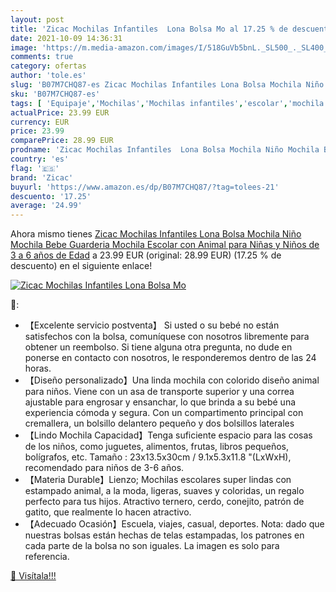 ```yaml
---
layout: post
title: 'Zicac Mochilas Infantiles  Lona Bolsa Mo al 17.25 % de descuento'
date: 2021-10-09 14:36:31
image: 'https://m.media-amazon.com/images/I/518GuVb5bnL._SL500_._SL400_.jpg'
comments: true
category: ofertas
author: 'tole.es'
slug: 'B07M7CHQ87-es Zicac Mochilas Infantiles Lona Bolsa Mochila Niño Mochila...'
sku: 'B07M7CHQ87-es'
tags: [ 'Equipaje','Mochilas','Mochilas infantiles','escolar','mochila','zicac', ]
actualPrice: 23.99 EUR
currency: EUR
price: 23.99
comparePrice: 28.99 EUR
prodname: 'Zicac Mochilas Infantiles  Lona Bolsa Mochila Niño Mochila Bebe Guarderia Mochila Escolar con Animal para Niñas y Niños de 3 a 6 años de Edad'
country: 'es'
flag: '🇪🇸'
brand: 'Zicac'
buyurl: 'https://www.amazon.es/dp/B07M7CHQ87/?tag=tolees-21'
descuento: '17.25'
average: '24.99'
---
```


Ahora mismo tienes [Zicac Mochilas Infantiles  Lona Bolsa Mochila Niño Mochila Bebe Guarderia Mochila Escolar con Animal para Niñas y Niños de 3 a 6 años de Edad](https://www.amazon.es/dp/B07M7CHQ87/?tag=tolees-21) a 23.99 EUR (original: 28.99 EUR) (17.25 %  de descuento) en el siguiente enlace!

[![Zicac Mochilas Infantiles  Lona Bolsa Mo](https://m.media-amazon.com/images/I/518GuVb5bnL._SL500_._SL400_.jpg)](https://www.amazon.es/dp/B07M7CHQ87/?tag=tolees-21)

🔎:

- 【Excelente servicio postventa】 Si usted o su bebé no están satisfechos con la bolsa, comuníquese con nosotros libremente para obtener un reembolso. Si tiene alguna otra pregunta, no dude en ponerse en contacto con nosotros, le responderemos dentro de las 24 horas.
- 【Diseño personalizado】Una linda mochila con colorido diseño animal para niños. Viene con un asa de transporte superior y una correa ajustable para engrosar y ensanchar, lo que brinda a su bebé una experiencia cómoda y segura. Con un compartimento principal con cremallera, un bolsillo delantero pequeño y dos bolsillos laterales
- 【Lindo Mochila Capacidad】Tenga suficiente espacio para las cosas de los niños, como juguetes, alimentos, frutas, libros pequeños, bolígrafos, etc. Tamaño : 23x13.5x30cm / 9.1x5.3x11.8 "(LxWxH), recomendado para niños de 3-6 años.
- 【Materia Durable】Lienzo; Mochilas escolares super lindas con estampado animal, a la moda, ligeras, suaves y coloridas, un regalo perfecto para tus hijos. Atractivo ternero, cerdo, conejito, patrón de gatito, que realmente lo hacen atractivo.
- 【Adecuado Ocasión】Escuela, viajes, casual, deportes. Nota: dado que nuestras bolsas están hechas de telas estampadas, los patrones en cada parte de la bolsa no son iguales. La imagen es solo para referencia.

[🛒 Visítala!!!](https://www.amazon.es/dp/B07M7CHQ87/?tag=tolees-21)
